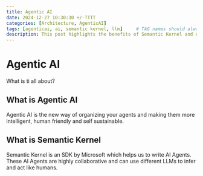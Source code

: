```yaml
---
title: Agentic AI
date: 2024-12-27 10:30:30 +/-TTTT
categories: [Architecture, AgenticAI]
tags: [agenticai, ai, semantic kernel, llm]     # TAG names should always be lowercase
description: This post highlights the benefits of Semantic Kernel and use of Agentic AI using LLMs
---
```


# Agentic AI
What is ti all about?

## What is Agentic AI
Agentic AI is the new way of organizing your agents and making them more intelligent, human friendly and self sustainable.

## What is Semantic Kernel
Semantic Kernel is an SDK by Microsoft which helps us to write AI Agents. These AI Agents are highly collaborative and can use different LLMs to infer and act like humans.

